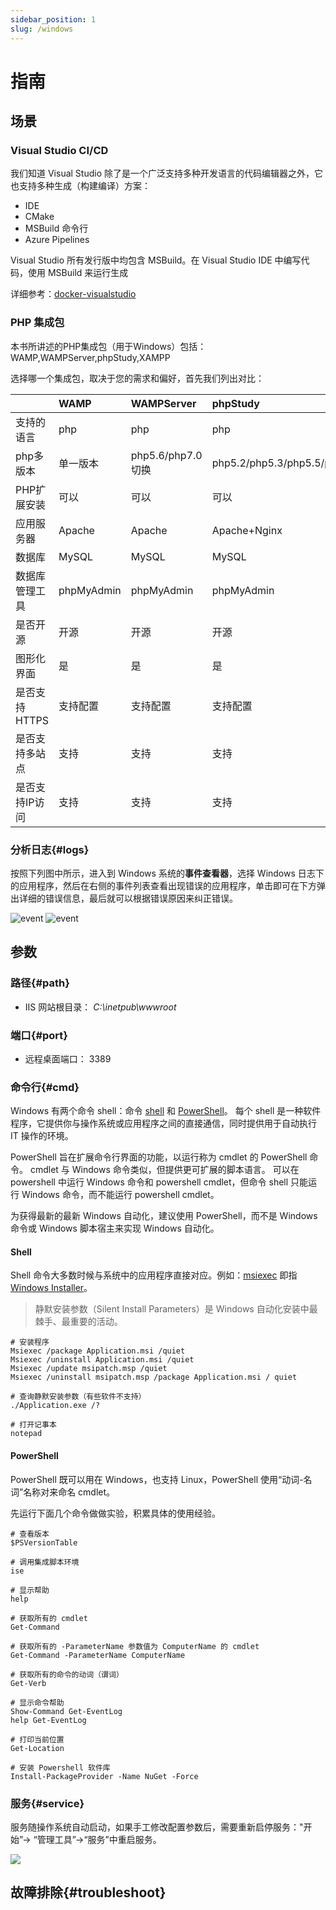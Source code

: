 ```yaml
---
sidebar_position: 1
slug: /windows
---
```


# 指南

## 场景

###  Visual Studio CI/CD

我们知道 Visual Studio 除了是一个广泛支持多种开发语言的代码编辑器之外，它也支持多种生成（构建编译）方案：

* IDE
* CMake
* MSBuild 命令行
* Azure Pipelines

Visual Studio 所有发行版中均包含 MSBuild。在 Visual Studio IDE 中编写代码，使用 MSBuild 来运行生成

详细参考：[docker-visualstudio](https://github.com/Websoft9/docker-visualstudio)

### PHP 集成包

本书所讲述的PHP集成包（用于Windows）包括：WAMP,WAMPServer,phpStudy,XAMPP

选择哪一个集成包，取决于您的需求和偏好，首先我们列出对比：

|  | WAMP | WAMPServer | phpStudy | XAMPP |
| :--- | :--- | :--- | :--- | :--- |
| 支持的语言 | php | php | php | php,java |
| php多版本 | 单一版本 | php5.6/php7.0切换 | php5.2/php5.3/php5.5/php7.0 | 单一版本 |
| PHP扩展安装 | 可以 | 可以 | 可以 | 可以 |
| 应用服务器 | Apache | Apache | Apache+Nginx | Apache+Tomcat |
| 数据库 | MySQL | MySQL | MySQL | MySQL |
| 数据库管理工具 | phpMyAdmin | phpMyAdmin | phpMyAdmin | phpMyAdmin |
| 是否开源 | 开源 | 开源 | 开源 | 开源 |
| 图形化界面 | 是 | 是 | 是 | 是 |
| 是否支持HTTPS | 支持配置 | 支持配置 | 支持配置 | 支持配置 |
| 是否支持多站点 | 支持 | 支持 | 支持 | 支持 |
| 是否支持IP访问 | 支持 | 支持 | 支持 | 支持 |

### 分析日志{#logs}

按照下列图中所示，进入到 Windows 系统的**事件查看器**，选择 Windows 日志下的应用程序，然后在右侧的事件列表查看出现错误的应用程序，单击即可在下方弹出详细的错误信息，最后就可以根据错误原因来纠正错误。

![event](https://libs.websoft9.com/Websoft9/DocsPicture/zh/wampserver/wampserver-eventerror-websoft9-1.png)
![event](https://libs.websoft9.com/Websoft9/DocsPicture/zh/wampserver/wampserver-eventerror-websoft9-2.png)

## 参数

### 路径{#path}

* IIS 网站根目录： *C:\inetpub\wwwroot*

### 端口{#port}

* 远程桌面端口： 3389

### 命令行{#cmd}

Windows 有两个命令 shell：命令 [shell](https://docs.microsoft.com/zh-cn/windows-server/administration/windows-commands/windows-commands) 和 [PowerShell](https://docs.microsoft.com/zh-cn/powershell/scripting/overview)。 每个 shell 是一种软件程序，它提供你与操作系统或应用程序之间的直接通信，同时提供用于自动执行 IT 操作的环境。  

PowerShell 旨在扩展命令行界面的功能，以运行称为 cmdlet 的 PowerShell 命令。 cmdlet 与 Windows 命令类似，但提供更可扩展的脚本语言。 可以在 powershell 中运行 Windows 命令和 powershell cmdlet，但命令 shell 只能运行 Windows 命令，而不能运行 powershell cmdlet。  

为获得最新的最新 Windows 自动化，建议使用 PowerShell，而不是 Windows 命令或 Windows 脚本宿主来实现 Windows 自动化。  

#### Shell

Shell 命令大多数时候与系统中的应用程序直接对应。例如：[msiexec](https://docs.microsoft.com/zh-cn/windows/win32/msi/command-line-options) 即指 [Windows Installer](https://docs.microsoft.com/zh-cn/windows/win32/msi/windows-installer-portal)。

> 静默安装参数（Silent Install  Parameters）是 Windows 自动化安装中最棘手、最重要的活动。  

```
# 安装程序
Msiexec /package Application.msi /quiet
Msiexec /uninstall Application.msi /quiet
Msiexec /update msipatch.msp /quiet
Msiexec /uninstall msipatch.msp /package Application.msi / quiet

# 查询静默安装参数（有些软件不支持）
./Application.exe /?

# 打开记事本
notepad
```



#### PowerShell

PowerShell 既可以用在 Windows，也支持 Linux，PowerShell 使用“动词-名词”名称对来命名 cmdlet。    

先运行下面几个命令做做实验，积累具体的使用经验。  

```
# 查看版本
$PSVersionTable

# 调用集成脚本环境
ise

# 显示帮助
help

# 获取所有的 cmdlet
Get-Command

# 获取所有的 -ParameterName 参数值为 ComputerName 的 cmdlet
Get-Command -ParameterName ComputerName

# 获取所有的命令的动词（谓词）
Get-Verb

# 显示命令帮助
Show-Command Get-EventLog
help Get-EventLog

# 打印当前位置
Get-Location

# 安装 Powershell 软件库
Install-PackageProvider -Name NuGet -Force

```

### 服务{#service}

服务随操作系统自动启动，如果手工修改配置参数后，需要重新启停服务："开始”-> “管理工具”->“服务”中重启服务。

![](https://libs.websoft9.com/Websoft9/DocsPicture/zh/windows/windows-ssui-websoft9.png)


## 故障排除{#troubleshoot}

